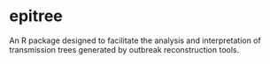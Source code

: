 # epitree
An R package designed to facilitate the analysis and interpretation of transmission trees generated by outbreak reconstruction tools.
